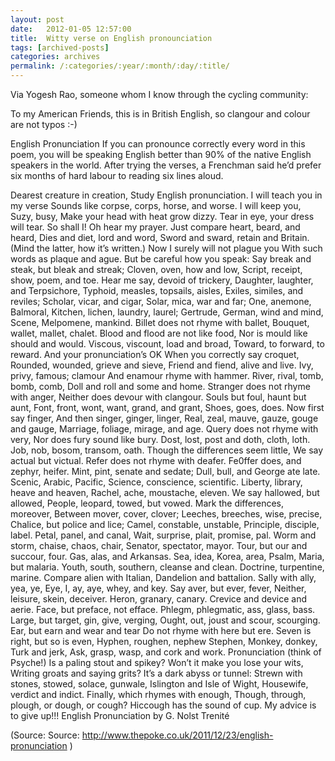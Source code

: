 ```yaml
---
layout: post
date:	2012-01-05 12:57:00
title:  Witty verse on English pronounciation
tags: [archived-posts]
categories: archives
permalink: /:categories/:year/:month/:day/:title/
---
```

Via Yogesh Rao, someone whom I know through the cycling community:

To my American Friends, this is in British English, so clangour and colour are not typos :-)

English Pronunciation
If you can pronounce correctly every word in this poem, you will be speaking English better than 90% of the native English speakers in the world.
After trying the verses, a Frenchman said he’d prefer six months of hard labour to reading six lines aloud.

Dearest creature in creation,
Study English pronunciation.
I will teach you in my verse
Sounds like corpse, corps, horse, and worse.
I will keep you, Suzy, busy,
Make your head with heat grow dizzy.
Tear in eye, your dress will tear.
So shall I! Oh hear my prayer.
Just compare heart, beard, and heard,
Dies and diet, lord and word,
Sword and sward, retain and Britain.
(Mind the latter, how it’s written.)
Now I surely will not plague you
With such words as plaque and ague.
But be careful how you speak:
Say break and steak, but bleak and streak;
Cloven, oven, how and low,
Script, receipt, show, poem, and toe.
Hear me say, devoid of trickery,
Daughter, laughter, and Terpsichore,
Typhoid, measles, topsails, aisles,
Exiles, similes, and reviles;
Scholar, vicar, and cigar,
Solar, mica, war and far;
One, anemone, Balmoral,
Kitchen, lichen, laundry, laurel;
Gertrude, German, wind and mind,
Scene, Melpomene, mankind.
Billet does not rhyme with ballet,
Bouquet, wallet, mallet, chalet.
Blood and flood are not like food,
Nor is mould like should and would.
Viscous, viscount, load and broad,
Toward, to forward, to reward.
And your pronunciation’s OK
When you correctly say croquet,
Rounded, wounded, grieve and sieve,
Friend and fiend, alive and live.
Ivy, privy, famous; clamour
And enamour rhyme with hammer.
River, rival, tomb, bomb, comb,
Doll and roll and some and home.
Stranger does not rhyme with anger,
Neither does devour with clangour.
Souls but foul, haunt but aunt,
Font, front, wont, want, grand, and grant,
Shoes, goes, does. Now first say finger,
And then singer, ginger, linger,
Real, zeal, mauve, gauze, gouge and gauge,
Marriage, foliage, mirage, and age.
Query does not rhyme with very,
Nor does fury sound like bury.
Dost, lost, post and doth, cloth, loth.
Job, nob, bosom, transom, oath.
Though the differences seem little,
We say actual but victual.
Refer does not rhyme with deafer.
Fe0ffer does, and zephyr, heifer.
Mint, pint, senate and sedate;
Dull, bull, and George ate late.
Scenic, Arabic, Pacific,
Science, conscience, scientific.
Liberty, library, heave and heaven,
Rachel, ache, moustache, eleven.
We say hallowed, but allowed,
People, leopard, towed, but vowed.
Mark the differences, moreover,
Between mover, cover, clover;
Leeches, breeches, wise, precise,
Chalice, but police and lice;
Camel, constable, unstable,
Principle, disciple, label.
Petal, panel, and canal,
Wait, surprise, plait, promise, pal.
Worm and storm, chaise, chaos, chair,
Senator, spectator, mayor.
Tour, but our and succour, four.
Gas, alas, and Arkansas.
Sea, idea, Korea, area,
Psalm, Maria, but malaria.
Youth, south, southern, cleanse and clean.
Doctrine, turpentine, marine.
Compare alien with Italian,
Dandelion and battalion.
Sally with ally, yea, ye,
Eye, I, ay, aye, whey, and key.
Say aver, but ever, fever,
Neither, leisure, skein, deceiver.
Heron, granary, canary.
Crevice and device and aerie.
Face, but preface, not efface.
Phlegm, phlegmatic, ass, glass, bass.
Large, but target, gin, give, verging,
Ought, out, joust and scour, scourging.
Ear, but earn and wear and tear
Do not rhyme with here but ere.
Seven is right, but so is even,
Hyphen, roughen, nephew Stephen,
Monkey, donkey, Turk and jerk,
Ask, grasp, wasp, and cork and work.
Pronunciation (think of Psyche!)
Is a paling stout and spikey?
Won’t it make you lose your wits,
Writing groats and saying grits?
It’s a dark abyss or tunnel:
Strewn with stones, stowed, solace, gunwale,
Islington and Isle of Wight,
Housewife, verdict and indict.
Finally, which rhymes with enough,
Though, through, plough, or dough, or cough?
Hiccough has the sound of cup.
My advice is to give up!!!
English Pronunciation by G. Nolst Trenité

(Source: Source: http://www.thepoke.co.uk/2011/12/23/english-pronunciation )
